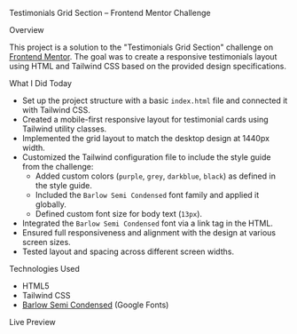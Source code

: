 Testimonials Grid Section – Frontend Mentor Challenge

Overview

This project is a solution to the "Testimonials Grid Section" challenge on [Frontend Mentor](https://www.frontendmentor.io/). The goal was to create a responsive testimonials layout using HTML and Tailwind CSS based on the provided design specifications.

What I Did Today

- Set up the project structure with a basic `index.html` file and connected it with Tailwind CSS.
- Created a mobile-first responsive layout for testimonial cards using Tailwind utility classes.
- Implemented the grid layout to match the desktop design at 1440px width.
- Customized the Tailwind configuration file to include the style guide from the challenge:
  - Added custom colors (`purple`, `grey`, `darkblue`, `black`) as defined in the style guide.
  - Included the `Barlow Semi Condensed` font family and applied it globally.
  - Defined custom font size for body text (`13px`).
- Integrated the `Barlow Semi Condensed` font via a link tag in the HTML.
- Ensured full responsiveness and alignment with the design at various screen sizes.
- Tested layout and spacing across different screen widths.

 Technologies Used

- HTML5
- Tailwind CSS
- [Barlow Semi Condensed](https://fonts.google.com/specimen/Barlow+Semi+Condensed) (Google Fonts)

 Live Preview 
  
  

